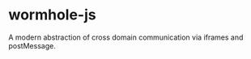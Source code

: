 wormhole-js
===========

A modern abstraction of cross domain communication via iframes and postMessage.
